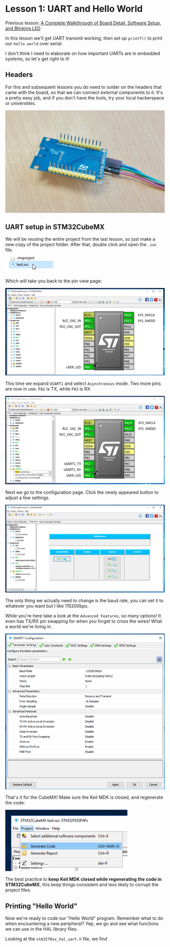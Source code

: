 # Lesson 1: UART and Hello World

Previous lesson: [A Complete Walkthrough of Board Detail, Software Setup, and Blinking LED](../lesson0_intro_blinkLED/README.md)

In this lesson we'll get UART transmit working, then set up `printf()` to print our `hello world` over serial.

I don't think I need to elaborate on how important UARTs are in embedded systems, so let's get right to it!

## Headers

For this and subsequent lessons you do need to solder on the headers that came with the board, so that we can connect external components to it. It's a pretty easy job, and if you don't have the tools, try your local hackerspace or universities.

![Alt text](resources/headers.jpg)


## UART setup in STM32CubeMX

We will be reusing the entire project from the last lesson, so just make a new copy of the project folder. After that, double click and open the `.ioc` file.

![Alt text](resources/ioc.png)

Which will take you back to the pin view page:

![Alt text](resources/cubehome.png)

This time we expand `USART1` and select `Asynchronous` mode. Two more pins are now in use. `PA2` is TX, while `PA3` is RX.

![Alt text](resources/cubeuart.png)

Next we go to the configuration page. Click the newly appeared button to adjust a few settings.

![Alt text](resources/cubeconfig.png)

The only thing we actually need to change is the baud rate, you can set it to whatever you want but I like 115200bps.

While you're here take a look at the `Advanced Features`, so many options! It even has TX/RX pin swapping for when you forget to cross the wires! What a world we're living in.

![Alt text](resources/cubesetup.png)

That's it for the CubeMX! Make sure the Keil MDK is closed, and regenerate the code: 

![Alt text](resources/cubecode.png)

The best practice to **keep Keil MDK closed while regenerating the code in STM32CubeMX**, this keep things consistent and less likely to corrupt the project files.

## Printing "Hello World"

Now we're ready to code our "Hello World" program. Remember what to do when encountering a new peripheral? Yep, we go and see what functions we can use in the HAL library files.

Looking at the `stm32f0xx_hal_uart.h` file, we find
